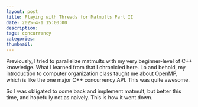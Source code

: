 ```yaml
---
layout: post
title: Playing with Threads for Matmults Part II
date: 2025-4-1 15:00:00
description:
tags: concurrency
categories: 
thumbnail: 
---
```


Previously, I tried to parallelize matmults with my very beginner-level of C++ knowledge. What I learned from that I chronicled here. Lo and behold, my introduction to computer organization class taught me about OpenMP, which is like the one major C++ concurrency API. This was quite awesome.

So I was obligated to come back and implement matmult, but better this time, and hopefully not as naively. This is how it went down.